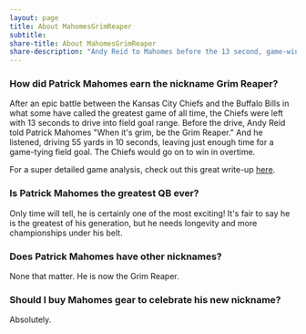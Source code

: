```yaml
---
layout: page
title: About MahomesGrimReaper
subtitle:
share-title: About MahomesGrimReaper
share-description: "Andy Reid to Mahomes before the 13 second, game-winning drive: When it's grim, be the Grim Reaper."
---
```


<style>
.container-md {
  background-color: rgba(0,0,0,0.8);
}   
</style>

### How did Patrick Mahomes earn the nickname Grim Reaper?

After an epic battle between the Kansas City Chiefs and the Buffalo Bills in what some
have called the greatest game of all time, the Chiefs were left with
13 seconds to drive into field goal range. Before the drive, Andy Reid told Patrick Mahomes
"When it's grim, be the Grim Reaper." And he listened, driving 55 yards in 10 seconds, leaving just enough time for a game-tying field goal. The Chiefs would go on to win in overtime.

For a super detailed game analysis, check out this great write-up [here](https://mnchiefsfan.substack.com/p/the-grim-reaper-and-the-perfect-game).


### Is Patrick Mahomes the greatest QB ever?

Only time will tell, he is certainly one of the most exciting! It's fair to say he is the
greatest of his generation, but he needs longevity and more championships under his belt.

### Does Patrick Mahomes have other nicknames?

None that matter. He is now the Grim Reaper. 


### Should I buy Mahomes gear to celebrate his new nickname?

Absolutely.



 
